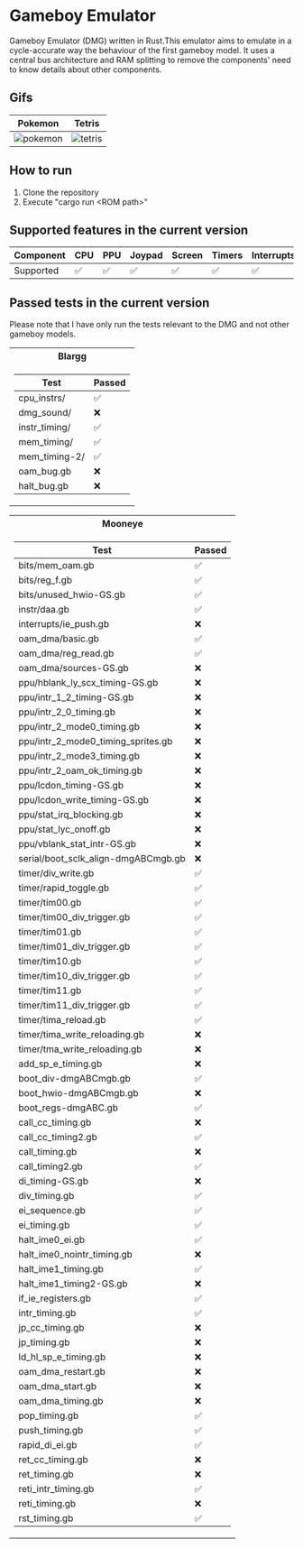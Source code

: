 # Gameboy Emulator

Gameboy Emulator (DMG) written in Rust.This emulator aims to emulate in a cycle-accurate way the behaviour of the first gameboy model.
It uses a central bus architecture and RAM splitting to remove the components' need to know details about other components.

## Gifs

Pokemon|Tetris
--|--
| ![pokemon](https://github.com/rbtms/Gameboy-Emulator/assets/14959143/cdd506ee-380b-4bad-a37a-8f42ea428382) |  ![tetris](https://github.com/rbtms/Gameboy-Emulator/assets/14959143/6a5a3487-45ba-4ef9-b03d-b3038401b72d) |

## How to run

1. Clone the repository
2. Execute "cargo run \<ROM path\>"

## Supported features in the current version
| Component | CPU | PPU | Joypad | Screen | Timers | Interrupts | DMA | MBC1 | MBC2 | MBC3 | MBC5 | Serial | APU |
|-----------|-----|-----|--------|--------|--------|------------|-----|------|------|------|------|-----|-----|
| Supported | ✅  | ✅   | ✅     | ✅     | ✅     | ✅          | ✅  | ✅   | ✅    | ✅   | ❌   | ❌  | ❌   |

## Passed tests in the current version

Please note that I have only run the tests relevant to the DMG and not other gameboy models.

<table>
<tr><th>Blargg</th>
<tr><td>

| Test          | Passed |
|---------------|--------|
| cpu_instrs/   | ✅     |
| dmg_sound/    | ❌     |
| instr_timing/ | ✅     |
| mem_timing/   | ✅     |
| mem_timing-2/ | ✅     |
| oam_bug.gb    | ❌     |
| halt_bug.gb   | ❌     |

</td></tr> </table>

<table>
<th>Mooneye</th></tr>
</td><td>

| Test          | Passed |
|---------------|--------|
| bits/mem_oam.gb                     | ✅ |
| bits/reg_f.gb                       | ✅ |
| bits/unused_hwio-GS.gb              | ✅ |
| instr/daa.gb                        | ✅ |
| interrupts/ie_push.gb               | ❌ |
| oam_dma/basic.gb                    | ✅ |
| oam_dma/reg_read.gb                 | ✅ |
| oam_dma/sources-GS.gb               | ❌ |
| ppu/hblank_ly_scx_timing-GS.gb      | ❌ |
| ppu/intr_1_2_timing-GS.gb           | ❌ |
| ppu/intr_2_0_timing.gb              | ❌ |
| ppu/intr_2_mode0_timing.gb          | ❌ |
| ppu/intr_2_mode0_timing_sprites.gb  | ❌ |
| ppu/intr_2_mode3_timing.gb          | ❌ |
| ppu/intr_2_oam_ok_timing.gb         | ❌ |
| ppu/lcdon_timing-GS.gb              | ❌ |
| ppu/lcdon_write_timing-GS.gb        | ❌ |
| ppu/stat_irq_blocking.gb            | ❌ |
| ppu/stat_lyc_onoff.gb               | ❌ |
| ppu/vblank_stat_intr-GS.gb          | ❌ |
| serial/boot_sclk_align-dmgABCmgb.gb | ❌ |
| timer/div_write.gb                  | ✅ |
| timer/rapid_toggle.gb               | ✅ |
| timer/tim00.gb                      | ✅ |
| timer/tim00_div_trigger.gb          | ✅ |
| timer/tim01.gb                      | ✅ |
| timer/tim01_div_trigger.gb          | ✅ |
| timer/tim10.gb                      | ✅ |
| timer/tim10_div_trigger.gb          | ✅ |
| timer/tim11.gb                      | ✅ |
| timer/tim11_div_trigger.gb          | ✅ |
| timer/tima_reload.gb                | ✅ |
| timer/tima_write_reloading.gb       | ❌ |
| timer/tma_write_reloading.gb        | ❌ |
| add_sp_e_timing.gb                  | ❌ |
| boot_div-dmgABCmgb.gb               | ✅ |
| boot_hwio-dmgABCmgb.gb              | ❌ |
| boot_regs-dmgABC.gb                 | ✅ |
| call_cc_timing.gb                   | ❌ |
| call_cc_timing2.gb                  | ✅ |
| call_timing.gb                      | ❌ |
| call_timing2.gb                     | ✅ |
| di_timing-GS.gb                     | ❌ |
| div_timing.gb                       | ✅ |
| ei_sequence.gb                      | ✅ |
| ei_timing.gb                        | ✅ |
| halt_ime0_ei.gb                     | ✅ |
| halt_ime0_nointr_timing.gb          | ❌ |
| halt_ime1_timing.gb                 | ✅ |
| halt_ime1_timing2-GS.gb             | ❌ |
| if_ie_registers.gb                  | ✅ |
| intr_timing.gb                      | ✅ |
| jp_cc_timing.gb                     | ❌ |
| jp_timing.gb                        | ❌ |
| ld_hl_sp_e_timing.gb                | ❌ |
| oam_dma_restart.gb                  | ❌ |
| oam_dma_start.gb                    | ❌ |
| oam_dma_timing.gb                   | ❌ |
| pop_timing.gb                       | ✅ |
| push_timing.gb                      | ✅ |
| rapid_di_ei.gb                      | ✅ |
| ret_cc_timing.gb                    | ❌ |
| ret_timing.gb                       | ❌ |
| reti_intr_timing.gb                 | ✅ |
| reti_timing.gb                      | ❌ |
| rst_timing.gb                       | ✅ |

</td></tr> </table>
